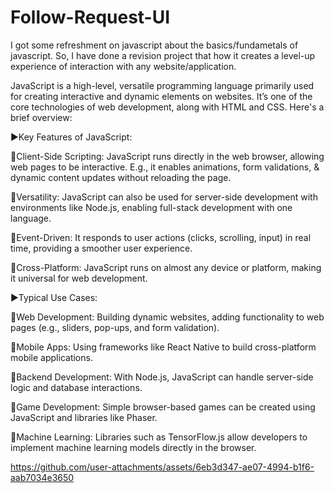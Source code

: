 # Follow-Request-UI
 I got some refreshment on javascript about the basics/fundametals of javascript. So, I have done a revision project that how it creates a level-up experience of interaction with any website/application.


JavaScript is a high-level, versatile programming language primarily used for creating interactive and dynamic elements on websites. It’s one of the core technologies of web development, along with HTML and CSS. Here's a brief overview:

▶Key Features of JavaScript:

🔹Client-Side Scripting: JavaScript runs directly in the web browser, allowing web pages to be interactive. E.g., it enables animations, form validations, & dynamic content updates without reloading the page.

🔹Versatility: JavaScript can also be used for server-side development with environments like Node.js, enabling full-stack development with one language.

🔹Event-Driven: It responds to user actions (clicks, scrolling, input) in real time, providing a smoother user experience.

🔹Cross-Platform: JavaScript runs on almost any device or platform, making it universal for web development.


▶Typical Use Cases:

🔹Web Development: Building dynamic websites, adding functionality to web pages (e.g., sliders, pop-ups, and form validation).

🔹Mobile Apps: Using frameworks like React Native to build cross-platform mobile applications.

🔹Backend Development: With Node.js, JavaScript can handle server-side logic and database interactions.

🔹Game Development: Simple browser-based games can be created using JavaScript and libraries like Phaser.

🔹Machine Learning: Libraries such as TensorFlow.js allow developers to implement machine learning models directly in the browser.



https://github.com/user-attachments/assets/6eb3d347-ae07-4994-b1f6-aab7034e3650

